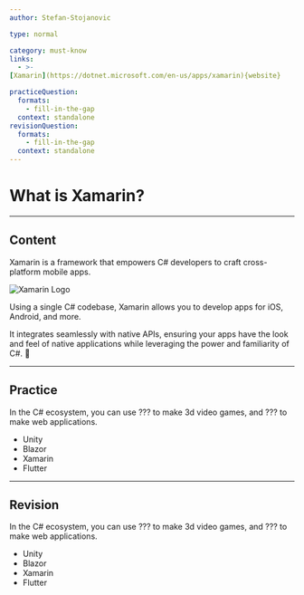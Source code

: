 ```yaml
---
author: Stefan-Stojanovic

type: normal

category: must-know
links:
  - >-
[Xamarin](https://dotnet.microsoft.com/en-us/apps/xamarin){website}

practiceQuestion:
  formats:
    - fill-in-the-gap
  context: standalone
revisionQuestion:
  formats:
    - fill-in-the-gap
  context: standalone
---
```


# What is Xamarin?

---

## Content

Xamarin is a framework that empowers C# developers to craft cross-platform mobile apps. 

![Xamarin Logo](https://img.enkipro.com/0d8178fd9ef1ca1609f1e74d81e7a2ba.png)

Using a single C# codebase, Xamarin allows you to develop apps for iOS, Android, and more. 

It integrates seamlessly with native APIs, ensuring your apps have the look and feel of native applications while leveraging the power and familiarity of C#. 📱

---

## Practice

In the C# ecosystem, you can use ??? to make 3d video games, and ??? to make web applications. 

- Unity
- Blazor
- Xamarin
- Flutter

---

## Revision


In the C# ecosystem, you can use ??? to make 3d video games, and ??? to make web applications. 

- Unity
- Blazor
- Xamarin
- Flutter